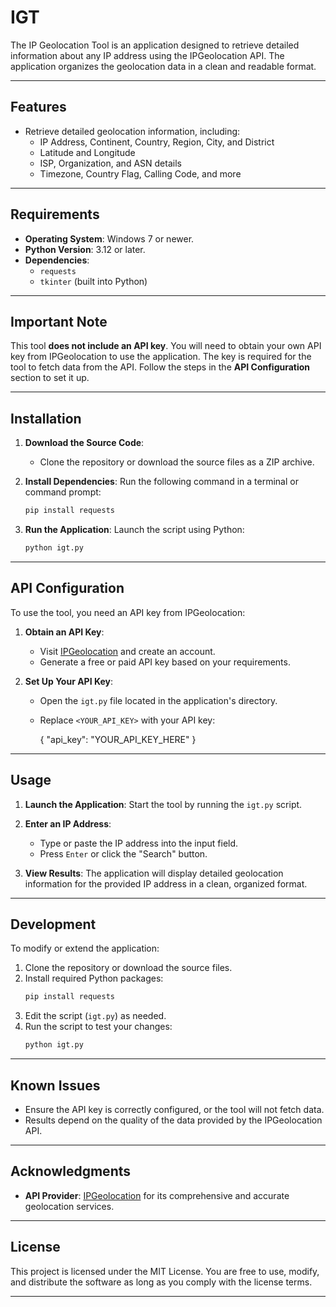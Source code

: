 # IGT

The IP Geolocation Tool is an application designed to retrieve detailed information about any IP address using the IPGeolocation API. The application organizes the geolocation data in a clean and readable format.

---

## Features

- Retrieve detailed geolocation information, including:
  - IP Address, Continent, Country, Region, City, and District
  - Latitude and Longitude
  - ISP, Organization, and ASN details
  - Timezone, Country Flag, Calling Code, and more

---

## Requirements

- **Operating System**: Windows 7 or newer.
- **Python Version**: 3.12 or later.
- **Dependencies**:
  - `requests`
  - `tkinter` (built into Python)

---

## Important Note

This tool **does not include an API key**. You will need to obtain your own API key from IPGeolocation to use the application. The key is required for the tool to fetch data from the API. Follow the steps in the **API Configuration** section to set it up.

---

## Installation

1. **Download the Source Code**:
   - Clone the repository or download the source files as a ZIP archive.

2. **Install Dependencies**:
   Run the following command in a terminal or command prompt:
   ```bash
   pip install requests
   ```

3. **Run the Application**:
   Launch the script using Python:
   ```bash
   python igt.py
   ```

---

## API Configuration

To use the tool, you need an API key from IPGeolocation:

1. **Obtain an API Key**:
   - Visit [IPGeolocation](https://ipgeolocation.io/) and create an account.
   - Generate a free or paid API key based on your requirements.

2. **Set Up Your API Key**:
   - Open the `igt.py` file located in the application's directory.
   - Replace `<YOUR_API_KEY>` with your API key:

     {
         "api_key": "YOUR_API_KEY_HERE"
     }

---

## Usage

1. **Launch the Application**:
   Start the tool by running the `igt.py` script.

2. **Enter an IP Address**:
   - Type or paste the IP address into the input field.
   - Press `Enter` or click the "Search" button.

3. **View Results**:
   The application will display detailed geolocation information for the provided IP address in a clean, organized format.

---

## Development

To modify or extend the application:

1. Clone the repository or download the source files.
2. Install required Python packages:
   ```bash
   pip install requests
   ```
3. Edit the script (`igt.py`) as needed.
4. Run the script to test your changes:
   ```bash
   python igt.py
   ```

---

## Known Issues

- Ensure the API key is correctly configured, or the tool will not fetch data.
- Results depend on the quality of the data provided by the IPGeolocation API.

---

## Acknowledgments

- **API Provider**: [IPGeolocation](https://ipgeolocation.io/) for its comprehensive and accurate geolocation services.

---

## License

This project is licensed under the MIT License. You are free to use, modify, and distribute the software as long as you comply with the license terms.

---

